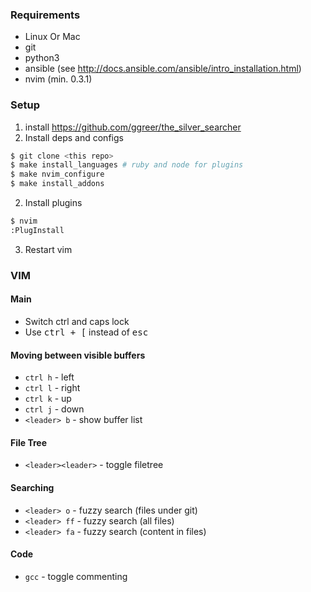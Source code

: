### Requirements

* Linux Or Mac
* git
* python3
* ansible (see http://docs.ansible.com/ansible/intro_installation.html)
* nvim (min. 0.3.1)

### Setup

1. install https://github.com/ggreer/the_silver_searcher
1. Install deps and configs

```sh
$ git clone <this repo>
$ make install_languages # ruby and node for plugins
$ make nvim_configure
$ make install_addons
```

2. Install plugins

```sh
$ nvim
:PlugInstall
```

3. Restart vim

### VIM

#### Main

* Switch ctrl and caps lock
* Use <kbd>ctrl + [</kbd> instead of <kbd>esc</kdb>

#### Moving between visible buffers

* `ctrl h` - left
* `ctrl l` - right
* `ctrl k` - up
* `ctrl j` - down
* `<leader> b` - show buffer list

#### File Tree

* `<leader><leader>` - toggle filetree

#### Searching

* `<leader> o` - fuzzy search (files under git)
* `<leader> ff` - fuzzy search (all files)
* `<leader> fa` - fuzzy search (content in files)

#### Code

* `gcc` - toggle commenting
